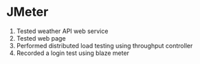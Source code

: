 # JMeter
1. Tested weather API web service
2. Tested web page
3. Performed distributed load testing using throughput controller
4. Recorded a login test using blaze meter

